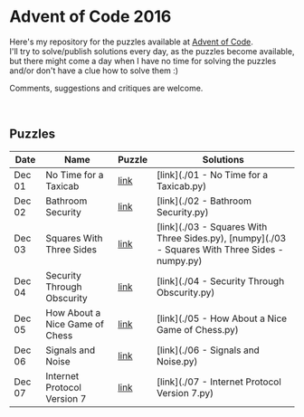 # Advent of Code 2016

Here's my repository for the puzzles available at [Advent of Code](http://adventofcode.com/).  
I'll try to solve/publish solutions every day, as the puzzles become available, but there might come a day when I have no time for solving the puzzles and/or don't have a clue how to solve them :)

Comments, suggestions and critiques are welcome.

&nbsp;

## Puzzles

Date | Name | Puzzle | Solutions
--- | --- | --- | ---
Dec 01 | No Time for a Taxicab | [link](http://adventofcode.com/2016/day/1) | [link](./01 - No Time for a Taxicab.py)
Dec 02 | Bathroom Security | [link](http://adventofcode.com/2016/day/2) | [link](./02 - Bathroom Security.py)
Dec 03 | Squares With Three Sides | [link](http://adventofcode.com/2016/day/3) | [link](./03 - Squares With Three Sides.py), [numpy](./03 - Squares With Three Sides - numpy.py)
Dec 04 | Security Through Obscurity | [link](http://adventofcode.com/2016/day/4) | [link](./04 - Security Through Obscurity.py)
Dec 05 | How About a Nice Game of Chess | [link](http://adventofcode.com/2016/day/5) | [link](./05 - How About a Nice Game of Chess.py)
Dec 06 | Signals and Noise | [link](http://adventofcode.com/2016/day/6) | [link](./06 - Signals and Noise.py)
Dec 07 | Internet Protocol Version 7 | [link](http://adventofcode.com/2016/day/6) | [link](./07 - Internet Protocol Version 7.py)
